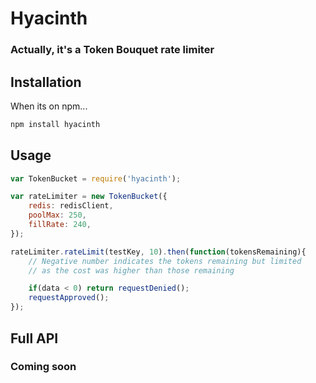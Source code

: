 # Hyacinth

### Actually, it's a Token **Bouquet** rate limiter

## Installation

When its on npm...

```sh
npm install hyacinth
```

## Usage

```js
var TokenBucket = require('hyacinth');

var rateLimiter = new TokenBucket({
	redis: redisClient,
	poolMax: 250,
	fillRate: 240,
});

rateLimiter.rateLimit(testKey, 10).then(function(tokensRemaining){
    // Negative number indicates the tokens remaining but limited
    // as the cost was higher than those remaining

	if(data < 0) return requestDenied();
	requestApproved();
});
```

## Full API

### Coming soon
